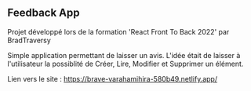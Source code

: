 Feedback App
---

Projet développé lors de la formation 'React Front To Back 2022' par BradTraversy

Simple application permettant de laisser un avis. L'idée était de laisser à l'utilisateur la possiblité de Créer, Lire, Modifier et Supprimer un élément. 

Lien vers le site : https://brave-varahamihira-580b49.netlify.app/
